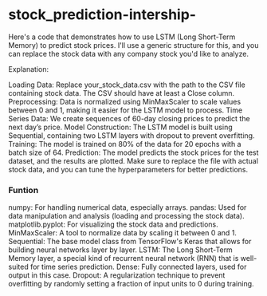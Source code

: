 # stock_prediction-intership-

Here's a code that demonstrates how to use LSTM (Long Short-Term Memory) to predict stock prices. I'll use a generic structure for this, and you can replace the stock data with any company stock you'd like to analyze.

<p>Explanation:</p>
Loading Data: Replace your_stock_data.csv with the path to the CSV file containing stock data. The CSV should have at least a Close column.
Preprocessing: Data is normalized using MinMaxScaler to scale values between 0 and 1, making it easier for the LSTM model to process.
Time Series Data: We create sequences of 60-day closing prices to predict the next day’s price.
Model Construction: The LSTM model is built using Sequential, containing two LSTM layers with dropout to prevent overfitting.
Training: The model is trained on 80% of the data for 20 epochs with a batch size of 64.
Prediction: The model predicts the stock prices for the test dataset, and the results are plotted.
Make sure to replace the file with actual stock data, and you can tune the hyperparameters for better predictions.

<h3>Funtion</h3>
numpy: For handling numerical data, especially arrays.
pandas: Used for data manipulation and analysis (loading and processing the stock data).
matplotlib.pyplot: For visualizing the stock data and predictions.
MinMaxScaler: A tool to normalize data by scaling it between 0 and 1.
Sequential: The base model class from TensorFlow's Keras that allows for building neural networks layer by layer.
LSTM: The Long Short-Term Memory layer, a special kind of recurrent neural network (RNN) that is well-suited for time series prediction.
Dense: Fully connected layers, used for output in this case.
Dropout: A regularization technique to prevent overfitting by randomly setting a fraction of input units to 0 during training.
